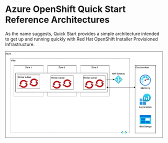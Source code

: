 # Azure OpenShift Quick Start Reference Architectures

As the name suggests, Quick Start provides a simple architecture intended to get up and running quickly with Red Hat OpenShift Installer Provisioned Infrastructure.

![Quick Start](azure-ref-arch-quickstart.png)
